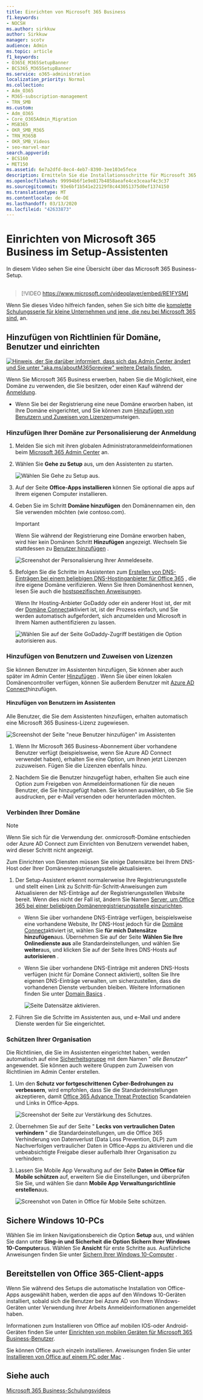```yaml
---
title: Einrichten von Microsoft 365 Business
f1.keywords:
- NOCSH
ms.author: sirkkuw
author: Sirkkuw
manager: scotv
audience: Admin
ms.topic: article
f1_keywords:
- O365E_M365SetupBanner
- BCS365_M365SetupBanner
ms.service: o365-administration
localization_priority: Normal
ms.collection:
- Adm_O365
- M365-subscription-management
- TRN_SMB
ms.custom:
- Adm_O365
- Core_O365Admin_Migration
- MSB365
- OKR_SMB_M365
- TRN_M365B
- OKR_SMB_Videos
- seo-marvel-mar
search.appverid:
- BCS160
- MET150
ms.assetid: 6e7a2dfd-8ec4-4eb7-8390-3ee103e5fece
description: Ermitteln Sie die Installationsschritte für Microsoft 365 Business, einschließlich Hinzufügen einer Domäne und Benutzer, Einrichten von Sicherheitsrichtlinien und vieles mehr.
ms.openlocfilehash: 99994b6f1e9e817b4858aeafe4ce3ceaaf4c3c37
ms.sourcegitcommit: 93e6bf1b541e22129f8c443051375d0ef1374150
ms.translationtype: MT
ms.contentlocale: de-DE
ms.lasthandoff: 03/13/2020
ms.locfileid: "42633873"
---
```

# <a name="set-up-microsoft-365-business-in-the-setup-wizard"></a>Einrichten von Microsoft 365 Business im Setup-Assistenten

In diesem Video sehen Sie eine Übersicht über das Microsoft 365 Business-Setup.<br><br>

> [!VIDEO https://www.microsoft.com/videoplayer/embed/RE1FYSM] 

Wenn Sie dieses Video hilfreich fanden, sehen Sie sich bitte die [komplette Schulungsserie für kleine Unternehmen und jene, die neu bei Microsoft 365 sind](https://support.office.com/article/6ab4bbcd-79cf-4000-a0bd-d42ce4d12816), an.

## <a name="add-your-domain-users-and-set-up-policies"></a>Hinzufügen von Richtlinien für Domäne, Benutzer und einrichten

[![Hinweis, der Sie darüber informiert, dass sich das Admin Center ändert und Sie unter "aka.ms/aboutM365preview" weitere Details finden.](../media/m365admincenterchanging.png)](https://docs.microsoft.com/office365/admin/microsoft-365-admin-center-preview)

Wenn Sie Microsoft 365 Business erwerben, haben Sie die Möglichkeit, eine Domäne zu verwenden, die Sie besitzen, oder einen Kauf während der [Anmeldung](sign-up.md).

- Wenn Sie bei der Registrierung eine neue Domäne erworben haben, ist Ihre Domäne eingerichtet, und Sie können zum [Hinzufügen von Benutzern und Zuweisen von Lizenzen](#add-users-and-assign-licenses)umsteigen.

### <a name="add-your-domain-to-personalize-sign-in"></a>Hinzufügen Ihrer Domäne zur Personalisierung der Anmeldung

1. Melden Sie sich mit ihren globalen Administratoranmeldeinformationen beim [Microsoft 365 Admin Center](https://admin.microsoft.com) an. 

2. Wählen Sie **Gehe zu Setup** aus, um den Assistenten zu starten.

    ![Wählen Sie Gehe zu Setup aus.](../media/gotosetupinadmincenter.png)

3. Auf der Seite **Office-Apps installieren** können Sie optional die apps auf Ihrem eigenen Computer installieren.
    
4. Geben Sie im Schritt **Domäne hinzufügen** den Domänennamen ein, den Sie verwenden möchten (wie contoso.com).

    > [!IMPORTANT]
    > Wenn Sie während der Registrierung eine Domäne erworben haben, wird hier kein Domänen Schritt **Hinzufügen** angezeigt. Wechseln Sie stattdessen zu [Benutzer hinzufügen](#add-users-and-assign-licenses) .

    ![Screenshot der Personalisierung Ihrer Anmeldeseite.](../media/adddomain.png)

    
4. Befolgen Sie die Schritte im Assistenten zum [Erstellen von DNS-Einträgen bei einem beliebigen DNS-Hostinganbieter für Office 365](https://docs.microsoft.com/office365/admin/get-help-with-domains/create-dns-records-at-any-dns-hosting-provider) , die ihre eigene Domäne verifizieren. Wenn Sie Ihren Domänenhost kennen, lesen Sie auch die [hostspezifischen Anweisungen](https://docs.microsoft.com/office365/admin/get-help-with-domains/set-up-your-domain-host-specific-instructions).

    Wenn Ihr Hosting-Anbieter GoDaddy oder ein anderer Host ist, der mit der [Domäne Connect](https://docs.microsoft.com/office365/admin/get-help-with-domains/domain-connect)aktiviert ist, ist der Prozess einfach, und Sie werden automatisch aufgefordert, sich anzumelden und Microsoft in Ihrem Namen authentifizieren zu lassen.

    ![Wählen Sie auf der Seite GoDaddy-Zugriff bestätigen die Option autorisieren aus.](../media/godaddyauth.png)

### <a name="add-users-and-assign-licenses"></a>Hinzufügen von Benutzern und Zuweisen von Lizenzen

Sie können Benutzer im Assistenten hinzufügen, Sie können aber auch später im Admin Center [Hinzufügen](add-users-m365b.md) . Wenn Sie über einen lokalen Domänencontroller verfügen, können Sie außerdem Benutzer mit [Azure AD Connect](https://docs.microsoft.com/azure/active-directory/hybrid/how-to-connect-install-express)hinzufügen.

#### <a name="add-users-in-the-wizard"></a>Hinzufügen von Benutzern im Assistenten

Alle Benutzer, die Sie dem Assistenten hinzufügen, erhalten automatisch eine Microsoft 365 Business-Lizenz zugewiesen.

![Screenshot der Seite "neue Benutzer hinzufügen" im Assistenten](../media/addnewuserspage.png)

1. Wenn Ihr Microsoft 365 Business-Abonnement über vorhandene Benutzer verfügt (beispielsweise, wenn Sie Azure AD Connect verwendet haben), erhalten Sie eine Option, um Ihnen jetzt Lizenzen zuzuweisen. Fügen Sie die Lizenzen ebenfalls hinzu.

2. Nachdem Sie die Benutzer hinzugefügt haben, erhalten Sie auch eine Option zum Freigeben von Anmeldeinformationen für die neuen Benutzer, die Sie hinzugefügt haben. Sie können auswählen, ob Sie Sie ausdrucken, per e-Mail versenden oder herunterladen möchten.

### <a name="connect-your-domain"></a>Verbinden Ihrer Domäne

> [!NOTE]
> Wenn Sie sich für die Verwendung der. onmicrosoft-Domäne entschieden oder Azure AD Connect zum Einrichten von Benutzern verwendet haben, wird dieser Schritt nicht angezeigt.
  
Zum Einrichten von Diensten müssen Sie einige Datensätze bei Ihrem DNS-Host oder Ihrer Domänenregistrierungsstelle aktualisieren.
  
1. Der Setup-Assistent erkennt normalerweise Ihre Registrierungsstelle und stellt einen Link zu Schritt-für-Schritt-Anweisungen zum Aktualisieren der NS-Einträge auf der Registrierungsstellen Website bereit. Wenn dies nicht der Fall ist, ändern Sie Namen [Server, um Office 365 bei einer beliebigen Domänenregistrierungsstelle einzurichten](https://support.office.com/article/a8b487a9-2a45-4581-9dc4-5d28a47010a2). 

    - Wenn Sie über vorhandene DNS-Einträge verfügen, beispielsweise eine vorhandene Website, Ihr DNS-Host jedoch für die [Domäne Connect](https://docs.microsoft.com/office365/admin/get-help-with-domains/domain-connect)aktiviert ist, wählen Sie **für mich Datensätze hinzufügen**aus. Übernehmen Sie auf der Seite **Wählen Sie Ihre Onlinedienste aus** alle Standardeinstellungen, und wählen Sie **weiter**aus, und klicken Sie auf der Seite Ihres DNS-Hosts auf **autorisieren** .
    - Wenn Sie über vorhandene DNS-Einträge mit anderen DNS-Hosts verfügen (nicht für Domäne Connect aktiviert), sollten Sie Ihre eigenen DNS-Einträge verwalten, um sicherzustellen, dass die vorhandenen Dienste verbunden bleiben. Weitere Informationen finden Sie unter [Domain Basics](https://docs.microsoft.com/office365/admin/get-help-with-domains/dns-basics) .

        ![Seite Datensätze aktivieren.](../media/activaterecords.png)

2. Führen Sie die Schritte im Assistenten aus, und e-Mail und andere Dienste werden für Sie eingerichtet.

### <a name="protect-your-organization"></a>Schützen Ihrer Organisation 

Die Richtlinien, die Sie im Assistenten eingerichtet haben, werden automatisch auf eine [Sicherheitsgruppe](https://docs.microsoft.com/office365/admin/create-groups/compare-groups#security-groups) mit dem Namen " *alle Benutzer*" angewendet. Sie können auch weitere Gruppen zum Zuweisen von Richtlinien im Admin Center erstellen.

1. Um den **Schutz vor fortgeschrittenen Cyber-Bedrohungen zu verbessern**, wird empfohlen, dass Sie die Standardeinstellungen akzeptieren, damit [Office 365 Advance Threat Protection](https://docs.microsoft.com/microsoft-365/security/office-365-security/office-365-atp) Scandateien und Links in Office-Apps.

    ![Screenshot der Seite zur Verstärkung des Schutzes.](../media/increasetreatprotection.png)


2. Übernehmen Sie auf der Seite " **Lecks von vertraulichen Daten verhindern** " die Standardeinstellungen, um die Office 365 Verhinderung von Datenverlust (Data Loss Prevention, DLP) zum Nachverfolgen vertraulicher Daten in Office-Apps zu aktivieren und die unbeabsichtigte Freigabe dieser außerhalb Ihrer Organisation zu verhindern.

3. Lassen Sie Mobile App Verwaltung auf der Seite **Daten in Office für Mobile schützen** auf, erweitern Sie die Einstellungen, und überprüfen Sie Sie, und wählen Sie dann **Mobile App Verwaltungsrichtlinie erstellen**aus.

    ![Screenshot von Daten in Office für Mobile Seite schützen.](../media/protectdatainmobile.png)


## <a name="secure-windows-10-pcs"></a>Sichere Windows 10-PCs

Wählen Sie im linken Navigationsbereich die Option **Setup** aus, und wählen Sie dann unter **Sing-in und Sicherheit** **die Option Sichern Ihrer Windows 10-Computer**aus. Wählen Sie **Ansicht** für erste Schritte aus. Ausführliche Anweisungen finden Sie unter [Sichern Ihrer Windows 10-Computer](secure-win-10-pcs.md) .

## <a name="deploy-office-365-client-apps"></a>Bereitstellen von Office 365-Client-apps

Wenn Sie während des Setups die automatische Installation von Office-Apps ausgewählt haben, werden die apps auf den Windows 10-Geräten installiert, sobald sich die Benutzer bei Azure AD von Ihren Windows-Geräten unter Verwendung ihrer Arbeits Anmeldeinformationen angemeldet haben.

Informationen zum Installieren von Office auf mobilen IOS-oder Android-Geräten finden Sie unter [Einrichten von mobilen Geräten für Microsoft 365 Business-Benutzer](set-up-mobile-devices.md).

Sie können Office auch einzeln installieren. Anweisungen finden Sie unter [Installieren von Office auf einem PC oder Mac](https://support.office.com/article/4414eaaf-0478-48be-9c42-23adc4716658) .

## <a name="see-also"></a>Siehe auch

[Microsoft 365 Business-Schulungsvideos](https://support.office.com/article/6ab4bbcd-79cf-4000-a0bd-d42ce4d12816)
